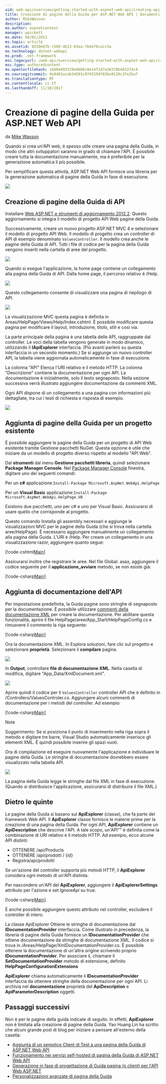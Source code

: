 ```yaml
---
uid: web-api/overview/getting-started-with-aspnet-web-api/creating-api-help-pages
title: Creazione di pagine della Guida per ASP.NET Web API | Documenti Microsoft
author: MikeWasson
description: 
ms.author: aspnetcontent
manager: wpickett
ms.date: 04/01/2013
ms.topic: article
ms.assetid: 0150e67b-c50d-4613-83ea-7b4ef8cacc5a
ms.technology: dotnet-webapi
ms.prod: .net-framework
msc.legacyurl: /web-api/overview/getting-started-with-aspnet-web-api/creating-api-help-pages
msc.type: authoredcontent
ms.openlocfilehash: 18d04492529e96b6c0e14f1d7a30378b4832f4c8
ms.sourcegitcommit: 9a9483aceb34591c97451997036a9120c3fe2baf
ms.translationtype: MT
ms.contentlocale: it-IT
ms.lasthandoff: 11/10/2017
---
```

<a name="creating-help-pages-for-aspnet-web-api"></a>Creazione di pagine della Guida per ASP.NET Web API
====================
da [Mike Wasson](https://github.com/MikeWasson)

Quando si crea un'API web, è spesso utile creare una pagina della Guida, in modo che altri sviluppatori saranno in grado di chiamare l'API. È possibile creare tutta la documentazione manualmente, ma è preferibile per la generazione automatica il più possibile.

Per semplificare questa attività, ASP.NET Web API fornisce una libreria per la generazione automatica di pagine della Guida in fase di esecuzione.

![](creating-api-help-pages/_static/image1.png)

## <a name="creating-api-help-pages"></a>Creazione di pagine della Guida di API

Installare [Web ASP.NET e strumenti di aggiornamento 2012.2](https://go.microsoft.com/fwlink/?LinkId=282650). Questo aggiornamento si integra il modello di progetto API Web pagine della Guida.

Successivamente, creare un nuovo progetto ASP.NET MVC 4 e selezionare il modello di progetto API Web. Il modello di progetto crea un controller di API di esempio denominato `ValuesController`. Il modello crea anche le pagine della Guida di API. Tutti i file di codice per la pagina della Guida vengono inseriti nella cartella di aree del progetto.

![](creating-api-help-pages/_static/image2.png)

Quando si esegue l'applicazione, la home page contiene un collegamento alla pagina della Guida di API. Dalla home page, il percorso relativo è /Help.

![](creating-api-help-pages/_static/image3.png)

Questo collegamento consente di visualizzare una pagina di riepilogo di API.

![](creating-api-help-pages/_static/image4.png)

La visualizzazione MVC questa pagina è definita in Areas/HelpPage/Views/Help/Index.cshtml. È possibile modificare questa pagina per modificare il layout, introduzione, titolo, stili e così via.

La parte principale della pagina è una tabella delle API, raggruppate dal controller. Le voci della tabella vengono generate in modo dinamico, utilizzando il **IApiExplorer** interfaccia. (Più avanti parlerò su questa interfaccia in un secondo momento.) Se si aggiunge un nuovo controller API, la tabella viene aggiornata automaticamente in fase di esecuzione.

La colonna "API" Elenca l'URI relativo e il metodo HTTP. La colonna "Descrizione" contiene la documentazione per ogni API. La documentazione è inizialmente, solo il testo segnaposto. Nella sezione successiva verrà illustrato aggiungere documentazione da commenti XML.

Ogni API dispone di un collegamento a una pagina con informazioni più dettagliate, tra cui i testi di richiesta e risposta di esempio.

![](creating-api-help-pages/_static/image5.png)

## <a name="adding-help-pages-to-an-existing-project"></a>Aggiunta di pagine della Guida per un progetto esistente

È possibile aggiungere le pagine della Guida per un progetto di API Web esistente tramite Gestione pacchetti NuGet. Questa opzione è utile che iniziare da un modello di progetto diverso rispetto al modello "API Web".

Dal **strumenti** dal menu **Gestione pacchetti libreria**, quindi selezionare **Package Manager Console**. Nel [Package Manager Console](http://docs.nuget.org/docs/start-here/using-the-package-manager-console) finestra, digitare uno dei seguenti comandi:

Per un **c#** applicazione:`Install-Package Microsoft.AspNet.WebApi.HelpPage`

Per un **Visual Basic** applicazione:`Install-Package Microsoft.AspNet.WebApi.HelpPage.VB`

Esistono due pacchetti, uno per c# e uno per Visual Basic. Assicurarsi di usare quello che corrisponde al progetto.

Questo comando Installa gli assembly necessari e aggiunge le visualizzazioni MVC per le pagine della Guida (che si trova nella cartella aree/HelpPage). È necessario aggiungere manualmente un collegamento alla pagina della Guida. L'URI è /Help. Per creare un collegamento in una visualizzazione razor, aggiungere quanto segue:

[!code-cshtml[Main](creating-api-help-pages/samples/sample1.cshtml)]

Assicurarsi inoltre che registrare le aree. Nel file Global. asax, aggiungere il codice seguente per il **applicazione\_avviare** metodo, se non esiste già:

[!code-csharp[Main](creating-api-help-pages/samples/sample2.cs?highlight=4)]

## <a name="adding-api-documentation"></a>Aggiunta di documentazione dell'API

Per impostazione predefinita, la Guida pagine sono stringhe di segnaposto per la documentazione. È possibile utilizzare [commenti della documentazione XML](https://msdn.microsoft.com/en-us/library/b2s063f7.aspx) per creare la documentazione. Per abilitare questa funzionalità, aprire il file HelpPage/aree/App\_Start/HelpPageConfig.cs e rimuovere il commento la riga seguente:

[!code-csharp[Main](creating-api-help-pages/samples/sample3.cs)]

Ora la documentazione XML. In Esplora soluzioni, fare clic sul progetto e selezionare **proprietà**. Selezionare il **compilare** pagina.

![](creating-api-help-pages/_static/image6.png)

In **Output**, controllare **file di documentazione XML**. Nella casella di modifica, digitare "App\_Data/XmlDocument.xml".

![](creating-api-help-pages/_static/image7.png)

Aprire quindi il codice per il `ValuesController` controller API che è definito in /Controllers/ValuesControler.cs. Aggiungere alcuni commenti di documentazione per i metodi del controller. Ad esempio:

[!code-csharp[Main](creating-api-help-pages/samples/sample4.cs)]

> [!NOTE]
> Suggerimento: Se si posiziona il punto di inserimento nella riga sopra il metodo e digitare tre barre, Visual Studio automaticamente inserisce gli elementi XML. È quindi possibile inserire gli spazi vuoti.


Ora di compilazione ed eseguire nuovamente l'applicazione e individuare le pagine della Guida. Le stringhe di documentazione dovrebbero essere visualizzato nella tabella API.

![](creating-api-help-pages/_static/image8.png)

La pagina della Guida legge le stringhe dal file XML in fase di esecuzione. (Quando si distribuisce l'applicazione, assicurarsi di distribuire il file XML.)

## <a name="under-the-hood"></a>Dietro le quinte

Le pagine della Guida si basano sul **ApiExplorer** (classe), che fa parte del framework Web API. Il **ApiExplorer** classe fornisce le materie prime per la creazione di una pagina della Guida. Per ogni API, **ApiExplorer** contiene un **ApiDescription** che descrive l'API. A tale scopo, un'API"" è definita come la combinazione di URI relativo e il metodo HTTP. Ad esempio, ecco alcune API distinti:

- OTTENERE /api/Products
- OTTENERE /api/prodotti / {id}
- Registra/api/prodotti

Se un'azione del controller supporta più metodi HTTP, il **ApiExplorer** considera ogni metodo di un'API distinta.

Per nascondere un'API del **ApiExplorer**, aggiungere il **ApiExplorerSettings** attributo per l'azione e set *IgnoreApi* su true.

[!code-csharp[Main](creating-api-help-pages/samples/sample5.cs)]

È anche possibile aggiungere questo attributo nel controller, escludere il controller di intero.

La classe ApiExplorer Ottiene le stringhe di documentazione dal **IDocumentationProvider** interfaccia. Come illustrato in precedenza, la libreria di pagine della Guida fornisce un **IDocumentationProvider** che ottiene documentazione da stringhe di documentazione XML. Il codice si trova in /Areas/HelpPage/XmlDocumentationProvider.cs. È possibile ottenere la documentazione di un'altra origine scrivendo proprio **IDocumentationProvider**. Per associare il, chiamare il **SetDocumentationProvider** metodo di estensione, definito **HelpPageConfigurationExtensions**

**ApiExplorer** chiama automaticamente il **IDocumentationProvider** interfaccia da ottenere stringhe della documentazione per ogni API. Li archivia nel **documentazione** proprietà del **ApiDescription** e **ApiParameterDescription** oggetti.

## <a name="next-steps"></a>Passaggi successivi

Non è per le pagine della guida indicate di seguito. In effetti, **ApiExplorer** non è limitata alla creazione di pagine della Guida. Yao Huang Lin ha scritto che alcuni grande post di blog per iniziare a pensare all'esterno della casella:

- [Aggiunta di un semplice Client di Test a una pagina della Guida di ASP.NET Web API](https://blogs.msdn.com/b/yaohuang1/archive/2012/12/02/adding-a-simple-test-client-to-asp-net-web-api-help-page.aspx)
- [Funzionamento nei servizi self-hosted di pagina della Guida di ASP.NET Web API](https://blogs.msdn.com/b/yaohuang1/archive/2012/12/20/making-asp-net-web-api-help-page-work-on-self-hosted-services.aspx)
- [Generazione in fase di progettazione di Guida pagina (o client) per l'API Web ASP.NET](https://blogs.msdn.com/b/yaohuang1/archive/2013/01/20/design-time-generation-of-help-page-or-proxy-for-asp-net-web-api.aspx)
- [Personalizzazioni avanzate di pagina della Guida](https://blogs.msdn.com/b/yaohuang1/archive/2012/12/10/asp-net-web-api-help-page-part-3-advanced-help-page-customizations.aspx)
